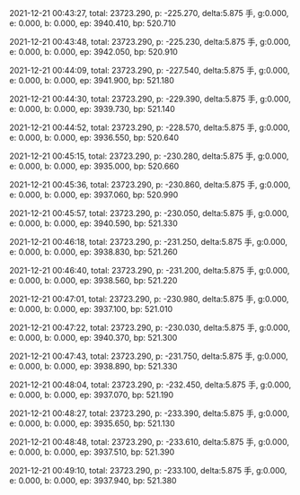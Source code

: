 2021-12-21 00:43:27, total: 23723.290, p: -225.270, delta:5.875 手, g:0.000, e: 0.000, b: 0.000, ep: 3940.410, bp: 520.710

2021-12-21 00:43:48, total: 23723.290, p: -225.230, delta:5.875 手, g:0.000, e: 0.000, b: 0.000, ep: 3942.050, bp: 520.910

2021-12-21 00:44:09, total: 23723.290, p: -227.540, delta:5.875 手, g:0.000, e: 0.000, b: 0.000, ep: 3941.900, bp: 521.180

2021-12-21 00:44:30, total: 23723.290, p: -229.390, delta:5.875 手, g:0.000, e: 0.000, b: 0.000, ep: 3939.730, bp: 521.140

2021-12-21 00:44:52, total: 23723.290, p: -228.570, delta:5.875 手, g:0.000, e: 0.000, b: 0.000, ep: 3936.550, bp: 520.640

2021-12-21 00:45:15, total: 23723.290, p: -230.280, delta:5.875 手, g:0.000, e: 0.000, b: 0.000, ep: 3935.000, bp: 520.660

2021-12-21 00:45:36, total: 23723.290, p: -230.860, delta:5.875 手, g:0.000, e: 0.000, b: 0.000, ep: 3937.060, bp: 520.990

2021-12-21 00:45:57, total: 23723.290, p: -230.050, delta:5.875 手, g:0.000, e: 0.000, b: 0.000, ep: 3940.590, bp: 521.330

2021-12-21 00:46:18, total: 23723.290, p: -231.250, delta:5.875 手, g:0.000, e: 0.000, b: 0.000, ep: 3938.830, bp: 521.260

2021-12-21 00:46:40, total: 23723.290, p: -231.200, delta:5.875 手, g:0.000, e: 0.000, b: 0.000, ep: 3938.560, bp: 521.220

2021-12-21 00:47:01, total: 23723.290, p: -230.980, delta:5.875 手, g:0.000, e: 0.000, b: 0.000, ep: 3937.100, bp: 521.010

2021-12-21 00:47:22, total: 23723.290, p: -230.030, delta:5.875 手, g:0.000, e: 0.000, b: 0.000, ep: 3940.370, bp: 521.300

2021-12-21 00:47:43, total: 23723.290, p: -231.750, delta:5.875 手, g:0.000, e: 0.000, b: 0.000, ep: 3938.890, bp: 521.330

2021-12-21 00:48:04, total: 23723.290, p: -232.450, delta:5.875 手, g:0.000, e: 0.000, b: 0.000, ep: 3937.070, bp: 521.190

2021-12-21 00:48:27, total: 23723.290, p: -233.390, delta:5.875 手, g:0.000, e: 0.000, b: 0.000, ep: 3935.650, bp: 521.130

2021-12-21 00:48:48, total: 23723.290, p: -233.610, delta:5.875 手, g:0.000, e: 0.000, b: 0.000, ep: 3937.510, bp: 521.390

2021-12-21 00:49:10, total: 23723.290, p: -233.100, delta:5.875 手, g:0.000, e: 0.000, b: 0.000, ep: 3937.940, bp: 521.380